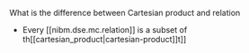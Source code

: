 

What is the difference between Cartesian product and relation

-   Every [[nibm.dse.mc.relation]] is a subset of th[[cartesian_product|cartesian-product]]t]]
